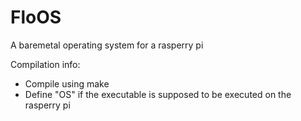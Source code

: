 # FloOS

A baremetal operating system for a rasperry pi


Compilation info:
- Compile using make
- Define "OS" if the executable is supposed to be executed on the rasperry pi